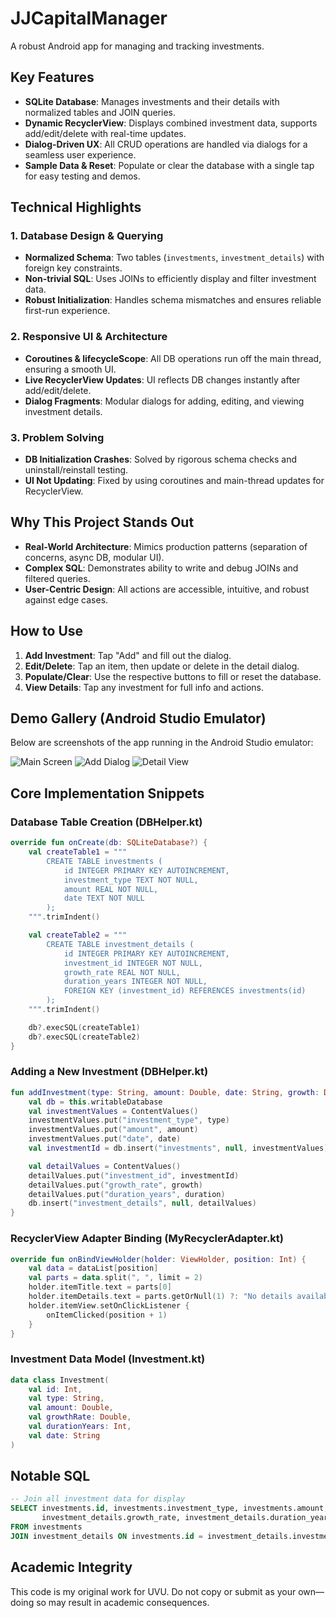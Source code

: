 
# JJCapitalManager

A robust Android app for managing and tracking investments.

## Key Features

- **SQLite Database**: Manages investments and their details with normalized tables and JOIN queries.
- **Dynamic RecyclerView**: Displays combined investment data, supports add/edit/delete with real-time updates.
- **Dialog-Driven UX**: All CRUD operations are handled via dialogs for a seamless user experience.
- **Sample Data & Reset**: Populate or clear the database with a single tap for easy testing and demos.

## Technical Highlights

### 1. Database Design & Querying

- **Normalized Schema**: Two tables (`investments`, `investment_details`) with foreign key constraints.
- **Non-trivial SQL**: Uses JOINs to efficiently display and filter investment data.
- **Robust Initialization**: Handles schema mismatches and ensures reliable first-run experience.

### 2. Responsive UI & Architecture

- **Coroutines & lifecycleScope**: All DB operations run off the main thread, ensuring a smooth UI.
- **Live RecyclerView Updates**: UI reflects DB changes instantly after add/edit/delete.
- **Dialog Fragments**: Modular dialogs for adding, editing, and viewing investment details.

### 3. Problem Solving

- **DB Initialization Crashes**: Solved by rigorous schema checks and uninstall/reinstall testing.
- **UI Not Updating**: Fixed by using coroutines and main-thread updates for RecyclerView.

## Why This Project Stands Out

- **Real-World Architecture**: Mimics production patterns (separation of concerns, async DB, modular UI).
- **Complex SQL**: Demonstrates ability to write and debug JOINs and filtered queries.
- **User-Centric Design**: All actions are accessible, intuitive, and robust against edge cases.

## How to Use

1. **Add Investment**: Tap "Add" and fill out the dialog.
2. **Edit/Delete**: Tap an item, then update or delete in the detail dialog.
3. **Populate/Clear**: Use the respective buttons to fill or reset the database.
4. **View Details**: Tap any investment for full info and actions.


## Demo Gallery (Android Studio Emulator)

Below are screenshots of the app running in the Android Studio emulator:

![Main Screen](images/img-1.png)
![Add Dialog](images/img-2.png)
![Detail View](images/img-3.png)


## Core Implementation Snippets

### Database Table Creation (DBHelper.kt)
```kotlin
override fun onCreate(db: SQLiteDatabase?) {
	val createTable1 = """
		CREATE TABLE investments (
			id INTEGER PRIMARY KEY AUTOINCREMENT,
			investment_type TEXT NOT NULL,
			amount REAL NOT NULL,
			date TEXT NOT NULL
		);
	""".trimIndent()

	val createTable2 = """
		CREATE TABLE investment_details (
			id INTEGER PRIMARY KEY AUTOINCREMENT,
			investment_id INTEGER NOT NULL,
			growth_rate REAL NOT NULL,
			duration_years INTEGER NOT NULL,
			FOREIGN KEY (investment_id) REFERENCES investments(id)
		);
	""".trimIndent()

	db?.execSQL(createTable1)
	db?.execSQL(createTable2)
}
```

### Adding a New Investment (DBHelper.kt)
```kotlin
fun addInvestment(type: String, amount: Double, date: String, growth: Double, duration: Int) {
	val db = this.writableDatabase
	val investmentValues = ContentValues()
	investmentValues.put("investment_type", type)
	investmentValues.put("amount", amount)
	investmentValues.put("date", date)
	val investmentId = db.insert("investments", null, investmentValues)

	val detailValues = ContentValues()
	detailValues.put("investment_id", investmentId)
	detailValues.put("growth_rate", growth)
	detailValues.put("duration_years", duration)
	db.insert("investment_details", null, detailValues)
}
```

### RecyclerView Adapter Binding (MyRecyclerAdapter.kt)
```kotlin
override fun onBindViewHolder(holder: ViewHolder, position: Int) {
	val data = dataList[position]
	val parts = data.split(", ", limit = 2)
	holder.itemTitle.text = parts[0]
	holder.itemDetails.text = parts.getOrNull(1) ?: "No details available."
	holder.itemView.setOnClickListener {
		onItemClicked(position + 1)
	}
}
```

### Investment Data Model (Investment.kt)
```kotlin
data class Investment(
	val id: Int,
	val type: String,
	val amount: Double,
	val growthRate: Double,
	val durationYears: Int,
	val date: String
)
```

## Notable SQL

```sql
-- Join all investment data for display
SELECT investments.id, investments.investment_type, investments.amount, investments.date,
	   investment_details.growth_rate, investment_details.duration_years
FROM investments
JOIN investment_details ON investments.id = investment_details.investment_id;
```

## Academic Integrity

This code is my original work for UVU. Do not copy or submit as your own—doing so may result in academic consequences.